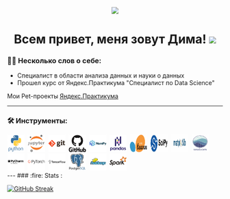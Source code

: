 

<div id="header" align="center">
  <img src="https://media.giphy.com/media/7c8QeB0VMddFOuu4iR/giphy.gif" width="600"/>
  
  <h1>
  Всем привет, меня зовут Дима!
  <img src="https://media.giphy.com/media/hvRJCLFzcasrR4ia7z/giphy.gif" width="30px"/>
</h1>
  
</div>


### :man_technologist: Несколько слов о себе:

 - Cпециалист в области анализа данных и науки о данных 
 - Прошел курс от Яндекс.Практикума "Специалист по Data Science" 
 
Мои Pet-проекты [Яндекс.Практикума](https://github.com/Maddimond/Yandex_Practicum_Progects)

---

### :hammer_and_wrench: Инструменты:

<div>
  <img src="https://github.com/devicons/devicon/blob/master/icons/python/python-original-wordmark.svg" title="Python" alt="Python" width="40" height="40"/>&nbsp;
  <img src="https://github.com/devicons/devicon/blob/master/icons/jupyter/jupyter-original-wordmark.svg" title="Jupyter" alt="Jupyter" width="40" height="40"/>&nbsp;
  <img src="https://github.com/devicons/devicon/blob/master/icons/git/git-original-wordmark.svg" title="Git" alt="Git" width="40" height="40"/>&nbsp;
  <img src="https://github.com/devicons/devicon/blob/master/icons/github/github-original-wordmark.svg" title="Github" alt="Github" width="40" height="40"/>&nbsp;
  <img src="https://github.com/devicons/devicon/blob/master/icons/numpy/numpy-original-wordmark.svg" title="NumPy" alt="NumPy" width="40" height="40"/>&nbsp;
  <img src="https://github.com/devicons/devicon/blob/master/icons/pandas/pandas-original-wordmark.svg" title="Pandas" alt="Pandas" width="40" height="40"/>&nbsp;
  <img src="https://github.com/Maddimond/ML_icons/blob/main/scikit_learn_logo_small.svg" title="Scikit" alt="Scikit" width="40" height="40"/>&nbsp;
  <img src="https://github.com/Maddimond/ML_icons/blob/main/scipy1.svg" title="SciPy" alt="SciPy" width="40" height="40"/>&nbsp;
  <img src="https://github.com/Maddimond/ML_icons/blob/main/matplotlib-11.svg" title="Matplotlib" alt="Matplotlib" width="40" height="40"/>&nbsp;
  <img src="https://github.com/Maddimond/ML_icons/blob/main/seaborn.svg" title="Seaborn" alt="Seaborn" width="40" height="40"/>&nbsp;
  <img src="https://github.com/devicons/devicon/blob/master/icons/pycharm/pycharm-original-wordmark.svg" title="PyCharm" alt="PyCharm" width="40" height="40"/>&nbsp;
  <img src="https://github.com/devicons/devicon/blob/master/icons/pytorch/pytorch-original-wordmark.svg" title="PyTorch" alt="PyTorch" width="40" height="40"/>&nbsp;
  <img src="https://github.com/devicons/devicon/blob/master/icons/tensorflow/tensorflow-line-wordmark.svg" title="TensorFlow" alt="TensorFlow" width="40" height="40"/>&nbsp;
  <img src="https://github.com/devicons/devicon/blob/master/icons/postgresql/postgresql-original-wordmark.svg" title="PostgreSQL" alt="PostgreSQL" width="40" height="40"/>&nbsp;
  <img src="https://github.com/Maddimond/ML_icons/blob/main/hadoop.svg" title="Hadoop" alt="Hadoop" width="40" height="40"/>&nbsp;
  <img src="https://github.com/Maddimond/ML_icons/blob/main/spark.svg" title="Spark" alt="Spark" width="40" height="40"/>&nbsp;
  </div>
  ---
  ### :fire:  Stats :
  
  [![GitHub Streak](http://github-readme-streak-stats.herokuapp.com?user=Maddimond&theme=dracula)](https://git.io/streak-stats)
